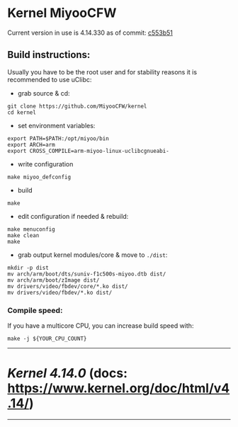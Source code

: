 # Kernel MiyooCFW
Current version in use is 4.14.330 as of commit: [c553b51](https://github.com/MiyooCFW/kernel/commit/c553b518318595231feaedca83272657393bb425)
## Build instructions:
Usually you have to be the root user and for stability reasons it is recommended to use uClibc:

- grab source & cd:
```
git clone https://github.com/MiyooCFW/kernel
cd kernel
```
- set environment variables:
```
export PATH=$PATH:/opt/miyoo/bin
export ARCH=arm
export CROSS_COMPILE=arm-miyoo-linux-uclibcgnueabi-
```
- write configuration
```
make miyoo_defconfig
```
- build
```
make
```
- edit configuration if needed & rebuild:
```
make menuconfig
make clean
make
```
- grab output kernel modules/core & move to ``./dist``:
```
mkdir -p dist
mv arch/arm/boot/dts/suniv-f1c500s-miyoo.dtb dist/
mv arch/arm/boot/zImage dist/
mv drivers/video/fbdev/core/*.ko dist/
mv drivers/video/fbdev/*.ko dist/
```

### Compile speed:
If you have a multicore CPU, you can increase build speed with:
```
make -j ${YOUR_CPU_COUNT}
```

---
# _Kernel 4.14.0_ (docs: https://www.kernel.org/doc/html/v4.14/)
---
